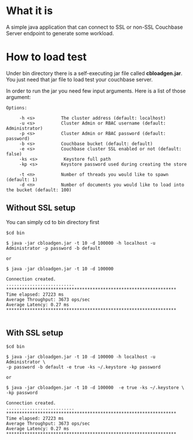 # What it is
A simple java application that can connect to SSL or non-SSL Couchbase Server endpoint to generate some workload.

# How to load test

Under bin directory there is a self-executing jar file called **cbloadgen.jar**. You just need that jar file to load test your couchbase server.

In order to run the jar you need few input arguments. Here is a list of those argument:

```
Options:

     -h <s>          The cluster address (default: localhost)
     -u <s>          Cluster Admin or RBAC username (default: Administrator)
     -p <s>          Cluster Admin or RBAC password (default: password)
     -b <s>          Couchbase bucket (default: default)
     -e <s>          Couchbase cluster SSL enabled or not (default: false)
     -ks <s>          Keystore full path
     -kp <s>         Keystore password used during creating the store
     
     -t <n>          Number of threads you would like to spawn (default: 1)
     -d <n>          Number of documents you would like to load into the bucket (default: 100) 
 ```    
 

## Without SSL setup

You can simply cd to bin directory first

```
$cd bin

$ java -jar cbloadgen.jar -t 10 -d 100000 -h localhost -u Administrator -p password -b default

or 

$ java -jar cbloadgen.jar -t 10 -d 100000

Connection created.
..........................
*****************************************************************
Time elapsed: 27223 ms
Average Throughput: 3673 ops/sec
Average Latency: 0.27 ms
*****************************************************************


```

## With SSL setup

```
$cd bin

$ java -jar cbloadgen.jar -t 10 -d 100000 -h localhost -u Administrator \
-p password -b default -e true -ks ~/.keystore -kp password

or 

$ java -jar cbloadgen.jar -t 10 -d 100000  -e true -ks ~/.keystore \
-kp password

Connection created.
..........................
*****************************************************************
Time elapsed: 27223 ms
Average Throughput: 3673 ops/sec
Average Latency: 0.27 ms
*****************************************************************
```
